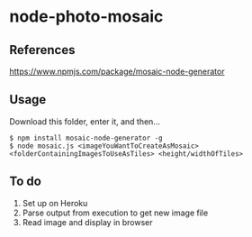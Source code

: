 # node-photo-mosaic

## References

https://www.npmjs.com/package/mosaic-node-generator

## Usage

Download this folder, enter it, and then...

```
$ npm install mosaic-node-generator -g
$ node mosaic.js <imageYouWantToCreateAsMosaic> <folderContainingImagesToUseAsTiles> <height/widthOfTiles>
```

## To do

1. Set up on Heroku
1. Parse output from execution to get new image file
1. Read image and display in browser

